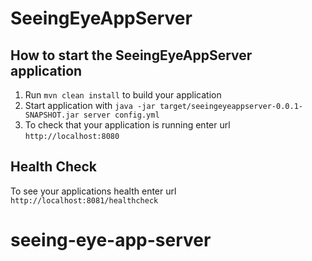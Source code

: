 # SeeingEyeAppServer

How to start the SeeingEyeAppServer application
---

1. Run `mvn clean install` to build your application
1. Start application with `java -jar target/seeingeyeappserver-0.0.1-SNAPSHOT.jar server config.yml`
1. To check that your application is running enter url `http://localhost:8080`

Health Check
---

To see your applications health enter url `http://localhost:8081/healthcheck`
# seeing-eye-app-server
